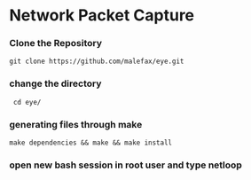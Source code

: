 # Network Packet Capture
###  Clone the Repository
`git clone https://github.com/malefax/eye.git `
### change the directory
` cd eye/`
### generating files through make
`make dependencies && make && make install`
### open new bash session in root user and type netloop
